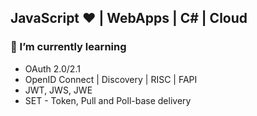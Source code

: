 ## JavaScript ❤ | WebApps | C# | Cloud

### 🌱 I’m currently learning

- OAuth 2.0/2.1
- OpenID Connect | Discovery | RISC | FAPI
- JWT, JWS, JWE
- SET - Token, Pull and Poll-base delivery

<!--
**gcacars/gcacars** is a ✨ _special_ ✨ repository because its `README.md` (this file) appears on your GitHub profile.

Here are some ideas to get you started:

- 🔭 I’m currently working on ...
- 🌱 I’m currently learning ...
- 👯 I’m looking to collaborate on ...
- 🤔 I’m looking for help with ...
- 💬 Ask me about ...
- 📫 How to reach me: ...
- 😄 Pronouns: ...
- ⚡ Fun fact: ...
-->
